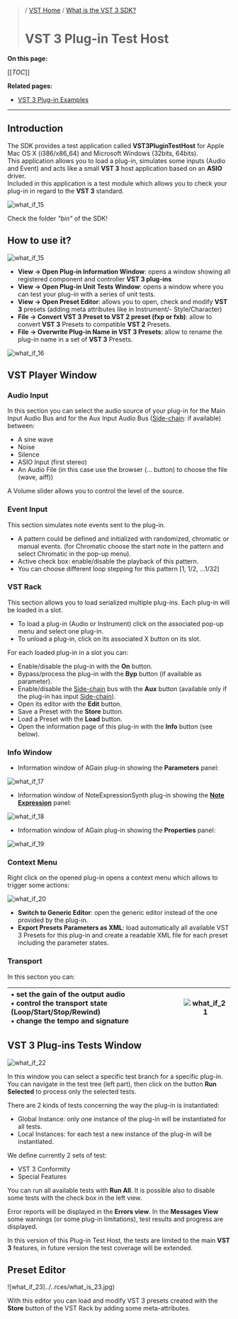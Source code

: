 >/ [VST Home](../index.md) / [What is the VST 3 SDK?](../What+is+the+VST+3+SDK/Index.md)
>
># VST 3 Plug-in Test Host

**On this page:**

[[_TOC_]]

**Related pages:**

- [VST 3 Plug-in Examples](../What+is+the+VST+3+SDK/Plug-in+Examples.md)

---

## Introduction

The SDK provides a test application called **VST3PluginTestHost** for Apple Mac OS X (i386/x86_64) and Microsoft Windows (32bits, 64bits).<br>
This application allows you to load a plug-in, simulates some inputs (Audio and Event) and acts like a small **VST 3** host application based on an **ASIO** driver.<br>
Included in this application is a test module which allows you to check your plug-in in regard to the **VST 3** standard.

![what_if_15](../../resources/what_is_15.jpg)

Check the folder *"bin"* of the SDK!

## How to use it?

![what_if_15](../../resources/what_is_15.jpg)

- **View -> Open Plug-in Information Window**: opens a window showing all registered component and controller **VST 3 plug-ins**
- **View -> Open Plug-in Unit Tests Window**: opens a window where you can test your plug-in with a series of unit tests.
- **View -> Open Preset Editor**: allows you to open, check and modify **VST 3** presets (adding meta attributes like in Instrument/- Style/Character)
- **File -> Convert VST 3 Preset to VST 2 preset (fxp or fxb)**: allow to convert **VST 3** Presets to compatible **VST 2** Presets.
- **File -> Overwrite Plug-in Name in VST 3 Presets**: allow to rename the plug-in name in a set of **VST 3** Presets.

![what_if_16](../../resources/what_is_16.jpg)

## VST Player Window

### Audio Input

In this section you can select the audio source of your plug-in for the Main Input Audio Bus and for the Aux Input Audio Bus ([Side-chain](../Technical+Documentation/Change+History/3.0.0/Multiple+Dynamic+IO.html#what-is-a-side-chain): if available) between:
- A sine wave
- Noise
- Silence
- ASIO Input (first stereo)
- An Audio File (in this case use the browser (... button) to choose the file (wave, aiff))

A Volume slider allows you to control the level of the source.

### Event Input

This section simulates note events sent to the plug-in.
- A pattern could be defined and initialized with randomized, chromatic or manual events. (for Chromatic choose the start note in the pattern and select Chromatic in the pop-up menu).
- Active check box: enable/disable the playback of this pattern.
- You can choose different loop stepping for this pattern [1, 1/2, ...1/32]

### VST Rack

This section allows you to load serialized multiple plug-ins. Each plug-in will be loaded in a slot.
- To load a plug-in (Audio or Instrument) click on the associated pop-up menu and select one plug-in.
- To unload a plug-in, click on its associated X button on its slot.

For each loaded plug-in in a slot you can:
- Enable/disable the plug-in with the **On** button.
- Bypass/process the plug-in with the **Byp** button (if available as parameter).
- Enable/disable the [Side-chain](../Technical+Documentation/Change+History/3.0.0/Multiple+Dynamic+IO.html#what-is-a-side-chain) bus with the **Aux** button (available only if the plug-in has input [Side-chain](../Technical+Documentation/Change+History/3.0.0/Multiple+Dynamic+IO.html#what-is-a-side-chain)).
- Open its editor with the **Edit** button.
- Save a Preset with the **Store** button.
- Load a Preset with the **Load** button.
- Open the information page of this plug-in with the **Info** button (see below).

### Info Window

- Information window of AGain plug-in showing the **Parameters** panel:

![what_if_17](../../resources/what_is_17.jpg)

- Information window of NoteExpressionSynth plug-in showing the **[Note Expression](../Technical+Documentation/Change+History/3.5.0/INoteExpressionController.md)** panel:

![what_if_18](../../resources/what_is_18.jpg)

- Information window of AGain plug-in showing the **Properties** panel:

![what_if_19](../../resources/what_is_19.jpg)

### Context Menu

Right click on the opened plug-in opens a context menu which allows to trigger some actions:

![what_if_20](../../resources/what_is_20.jpg)

- **Switch to Generic Editor**: open the generic editor instead of the one provided by the plug-in.
- **Export Presets Parameters as XML**:  load automatically all available VST 3 Presets for this plug-in and create a readable XML file for each preset including the parameter states.

### Transport

In this section you can:

|• set the gain of the output audio<br> • control the transport state (Loop/Start/Stop/Rewind)<br> • change the tempo and signature | ![what_if_21](../../resources/what_is_21.jpg) |
| :- | - |

## VST 3 Plug-ins Tests Window

![what_if_22](../../resources/what_is_22.jpg)

In this window you can select a specific test branch for a specific plug-in. You can navigate in the test tree (left part), then click on the button **Run Selected** to process only the selected tests.

There are 2 kinds of tests concerning the way the plug-in is instantiated:
- Global Instance: only one instance of the plug-in will be instantiated for all tests.
- Local Instances: for each test a new instance of the plug-in will be instantiated.

We define currently 2 sets of test:
- VST 3 Conformity
- Special Features

You can run all available tests with **Run All**. It is possible also to disable some tests with the check box in the left view.

Error reports will be displayed in the **Errors view**. In the **Messages View** some warnings (or some plug-in limitations), test results and progress are displayed.

In this version of this Plug-in Test Host, the tests are limited to the main **VST 3** features, in future version the test coverage will be extended.

## Preset Editor

![what_if_23]../..rces/what_is_23.jpg)

With this editor you can load and modify VST 3 presets created with the **Store** button of the VST Rack by adding some meta-attributes.
